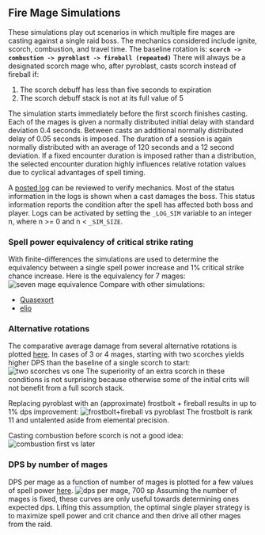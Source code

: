 ## Fire Mage Simulations

These simulations play out scenarios in which multiple fire mages are casting against a single raid boss.  The mechanics considered include ignite, scorch, combustion, and travel time.  The baseline rotation is:
**```scorch -> combustion -> pyroblast -> fireball (repeated)```**
There will always be a designated scorch mage who, after pyroblast, casts scorch instead of fireball if:
1. The scorch debuff has less than five seconds to expiration
2. The scorch debuff stack is not at its full value of 5

The simulation starts immediately before the first scorch finishes casting.  Each of the mages is given a normally distributed initial delay with standard deviation 0.4 seconds.  Between casts an additional normally distributed delay of 0.05 seconds is imposed.  The duration of a session is again normally distributed with an average of 120 seconds and a 12 second deviation.  If a fixed encounter duration is imposed rather than a distribution, the selected encounter duration highly influences relative rotation values due to cyclical advantages of spell timing.

A [posted log](https://github.com/ronkuby-mage/fire-spec-simulation/blob/master/log_example.txt) can be reviewed to verify mechanics.  Most of the status information in the logs is shown when a cast damages the boss.  This status information reports the condition after the spell has affected both boss and player.  Logs can be activated by setting the ```_LOG_SIM``` variable to an integer n, where n >= 0 and n < ```_SIM_SIZE```.

### Spell power equivalency of critical strike rating

With finite-differences the simulations are used to determine the equivalency between a single spell power increase and 1% critical strike chance increase.  Here is the equivalency for 7 mages:
![seven mage equivalence](https://github.com/ronkuby-mage/fire-mage-simulation/raw/master/sp_equiv_plots/sp_equiv_7_mages_96_25000.png)
Compare with other simulations:
* [Quasexort](https://docs.google.com/spreadsheets/d/1dqFuQeNVa403ulrmuW_8Ww-5UszOde0RPMBe2g7t1g4)
* [elio](https://github.com/ignitelio/ignite/blob/master/magus2.ipynb)

### Alternative rotations

The comparative average damage from several alternative rotations is plotted [here](https://github.com/ronkuby-mage/fire-mage-simulation/tree/master/rotation_plots).  In cases of 3 or 4 mages, starting with two scorches yields higher DPS than the baseline of a single scorch to start:
![two scorches vs one](https://github.com/ronkuby-mage/fire-mage-simulation/raw/master/rotation_plots/comparison_1.png)
The superiority of an extra scorch in these conditions is not surprising because otherwise some of the initial crits will not benefit from a full scorch stack.

Replacing pyroblast with an (approximate) frostbolt + fireball results in up to 1% dps improvement:
![frostbolt+fireball vs pyroblast](https://github.com/ronkuby-mage/fire-mage-simulation/raw/master/rotation_plots/comparison_0.png)
The frostbolt is rank 11 and untalented aside from elemental precision.

Casting combustion before scorch is not a good idea:
![combustion first vs later](https://github.com/ronkuby-mage/fire-mage-simulation/raw/master/rotation_plots/comparison_2.png)

### DPS by number of mages

DPS per mage as a function of number of mages is plotted for a few values of spell power [here](https://github.com/ronkuby-mage/fire-mage-simulation/tree/master/dps_per_mage_plots).
![dps per mage, 700 sp](https://github.com/ronkuby-mage/fire-mage-simulation/raw/master/dps_per_mage_plots/spellpower_700.png)
Assuming the number of mages is fixed, these curves are only useful towards determining ones expected dps. Lifting this assumption, the optimal single player strategy is to maximize spell power and crit chance and then drive all other mages from the raid.
